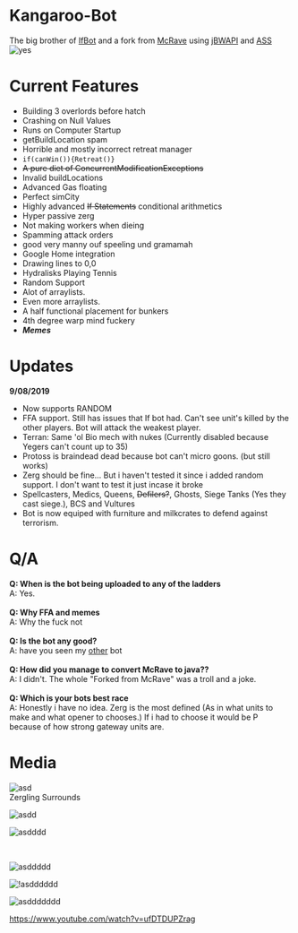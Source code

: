 # Kangaroo-Bot

The big brother of [IfBot](https://github.com/impie66/If-Bot)
and a fork from [McRave](https://github.com/Cmccrave/McRave) using [jBWAPI](https://github.com/JavaBWAPI/JBWAPI) and [ASS](https://github.com/JavaBWAPI/ass)
<br/>
![yes](https://i.imgur.com/RVOblFp.png)

<h1>Current Features</h1>

* Building 3 overlords before hatch
* Crashing on Null Values
* Runs on Computer Startup
* getBuildLocation spam
* Horrible and mostly incorrect retreat manager
* `if(canWin()){Retreat()}`
* ~~A pure diet of ConcurrentModificationExceptions~~
* Invalid buildLocations
* Advanced Gas floating 
* Perfect simCity
* Highly advanced ~~If Statements~~ conditional arithmetics
* Hyper passive zerg
* Not making workers when dieing
* Spamming attack orders
* good very manny ouf speeling und gramamah
* Google Home integration
* Drawing lines to 0,0
* Hydralisks Playing Tennis
* Random Support
* Alot of arraylists.
* Even more arraylists.
* A half functional placement for bunkers
* 4th degree warp mind fuckery
* ***Memes***

<h1>Updates</h1>

<b>9/08/2019</b>
* Now supports RANDOM
* FFA support. Still has issues that If bot had. Can't see unit's killed by the other players. Bot will attack the weakest player.
* Terran: Same 'ol Bio mech with nukes (Currently disabled because Yegers can't count up to 35)
* Protoss is braindead dead because bot can't micro goons. (but still works)
* Zerg should be fine... But i haven't tested it since i added random support. I don't want to test it just incase it broke
* Spellcasters, Medics, Queens, ~~Defilers?~~, Ghosts, Siege Tanks (Yes they cast siege.), BCS and Vultures
* Bot is now equiped with furniture and milkcrates to defend against terrorism.

<h1>Q/A</h1>


<b>Q: When is the bot being uploaded to any of the ladders</b>
<br>
A: Yes.
<br>
<br>
<b>Q: Why FFA and memes</b>
<br>
A: Why the fuck not
<br>
<br>
<b>Q: Is the bot any good?</b>
<br>
A: have you seen my [other](https://github.com/impie66/If-Bot) bot
<br>
<br>
<b>Q: How did you manage to convert McRave to java??</b>
<br>
A: I didn't. The whole "Forked from McRave" was a troll and a joke.
<br>
<br>
<b>Q: Which is your bots best race</b>
<br>
A: Honestly i have no idea. Zerg is the most defined (As in what units to make and what opener to chooses.) If i had to choose it would be P because of how strong gateway units are.
<br>

<h1>Media</h1>

![asd](https://media.giphy.com/media/443tu8Bvotpx8ltQOD/giphy.gif)
<br />
Zergling Surrounds

![asdd](https://media.giphy.com/media/wab1NqEYJhYLXQv8oO/giphy.gif)
<br />

![asdddd](https://media.giphy.com/media/VI9DC21TVt7Dj3tWtN/giphy.gif)

<br />

![asddddd](https://media.giphy.com/media/gfwaO01bpgZk7m6oVm/giphy.gif)

![!asdddddd](https://media.giphy.com/media/f3vOya4lFfDTqdQcRs/giphy.gif)

![asddddddd](https://media.giphy.com/media/MFrdxIEupizZO9D4Dc/giphy.gif)

https://www.youtube.com/watch?v=ufDTDUPZrag


